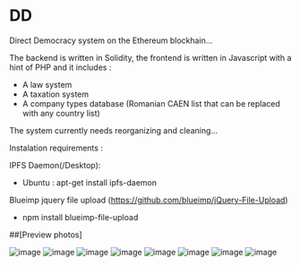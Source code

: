 # DD
Direct Democracy system on the Ethereum blockhain...

The backend is written in Solidity, the frontend is written in Javascript with a hint of PHP and it includes :
- A law system
- A taxation system
- A company types database (Romanian CAEN list that can be replaced with any country list)

The system currently needs reorganizing and cleaning...

Instalation requirements :

IPFS Daemon(/Desktop):
- Ubuntu : apt-get install ipfs-daemon

Blueimp jquery file upload (https://github.com/blueimp/jQuery-File-Upload)
- npm install blueimp-file-upload

##[Preview photos]

![image](https://user-images.githubusercontent.com/74644574/236688099-a4bcb7f8-e53b-40fd-817a-7f8c602a6f76.png)
![image](https://user-images.githubusercontent.com/74644574/236688118-6151aaa9-25dc-4367-9e61-ce3dfbba4ef1.png)
![image](https://user-images.githubusercontent.com/74644574/236688123-514edbfc-04f8-4218-b05c-66c40d4b32d1.png)
![image](https://user-images.githubusercontent.com/74644574/236688126-9b4a415e-7826-4d42-ac8e-f124884b887c.png)
![image](https://user-images.githubusercontent.com/74644574/236688141-d7970ca9-f8f5-4589-a6fb-1ebdf0308798.png)
![image](https://user-images.githubusercontent.com/74644574/236688151-92ef4f84-87b6-43e2-b3c5-c5edbceaca34.png)
![image](https://user-images.githubusercontent.com/74644574/236688162-209543ba-0c95-489c-976d-2509857bb801.png)
![image](https://user-images.githubusercontent.com/74644574/236688169-f6e47f7a-bc72-42a6-b1f1-43729cd2e216.png)
